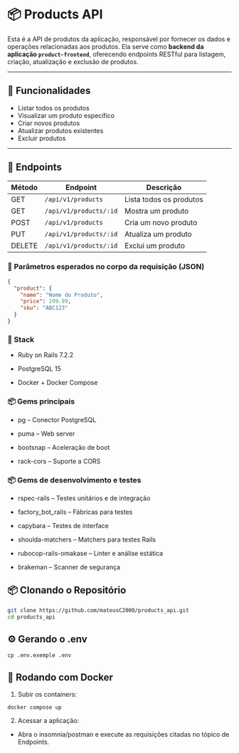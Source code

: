 # 📦 Products API

Esta é a API de produtos da aplicação, responsável por fornecer os dados e operações relacionadas aos produtos. Ela serve como **backend da aplicação `product-frontend`**, oferecendo endpoints RESTful para listagem, criação, atualização e exclusão de produtos.

---

## 🚀 Funcionalidades

- Listar todos os produtos
- Visualizar um produto específico
- Criar novos produtos
- Atualizar produtos existentes
- Excluir produtos

---

## 🔗 Endpoints

| Método | Endpoint               | Descrição               |
|--------|------------------------|--------------------------|
| GET    | `/api/v1/products`     | Lista todos os produtos |
| GET    | `/api/v1/products/:id` | Mostra um produto       |
| POST   | `/api/v1/products`     | Cria um novo produto    |
| PUT    | `/api/v1/products/:id` | Atualiza um produto     |
| DELETE | `/api/v1/products/:id` | Exclui um produto       |

### 📝 Parâmetros esperados no corpo da requisição (JSON)

```json
{
  "product": {
    "name": "Nome do Produto",
    "price": 199.99,
    "sku": "ABC123"
  }
}
```

### 🧱 Stack

- Ruby on Rails 7.2.2

- PostgreSQL 15

- Docker + Docker Compose

### 📦 Gems principais

- pg – Conector PostgreSQL

- puma – Web server

- bootsnap – Aceleração de boot

- rack-cors – Suporte a CORS

### 📦 Gems de desenvolvimento e testes

- rspec-rails – Testes unitários e de integração

- factory_bot_rails – Fábricas para testes

- capybara – Testes de interface

- shoulda-matchers – Matchers para testes Rails

- rubocop-rails-omakase – Linter e análise estática

- brakeman – Scanner de segurança

## 📦 Clonando o Repositório

```bash
git clone https://github.com/mateusC2000/products_api.git
cd products_api
```


## ⚙️ Gerando o .env

```
cp .env.exemple .env
```

## 🐳 Rodando com Docker

1. Subir os containers:

```
docker compose up
```

2. Acessar a aplicação:

- Abra o insomnia/postman e execute as requisições citadas no tópico de Endpoints.